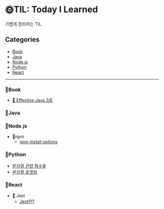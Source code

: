# 🌞TIL: Today I Learned

가볍게 정리하는 TIL

## Categories
- [Book](#📌book)
- [Java](#📌java)
- [Node.js](#📌nodejs)
- [Python](#📌python)
- [React](#📌react)

-------
### 📌Book
- [📕 Effective Java 3/E](https://github.com/sieunp06/TIL/tree/main/Book/Effective%20Java)

### 📌Java

### 📌Node.js
- 📄npm
    - [npm install options](https://github.com/sieunp06/TIL/blob/main/Node.js/npm/npm-install-options.md)

### 📌Python
- [문자열 관련 함수들](https://github.com/sieunp06/TIL/blob/main/Python/String-related-functions.md)
- [문자열 포맷팅](https://github.com/sieunp06/TIL/blob/main/Python/How-to-Formatting-String.md)

### 📌React
- 📄 Jest
    - [Jest란?](https://github.com/sieunp06/TIL/blob/main/React/Jest/what-is-jest.md)